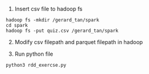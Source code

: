 1. Insert csv file to hadoop fs
```
hadoop fs -mkdir /gerard_tan/spark
cd spark
hadoop fs -put quiz.csv /gerard_tan/spark
```

2. Modify csv filepath and parquet filepath in hadoop

3. Run python file
```
python3 rdd_exercse.py
```